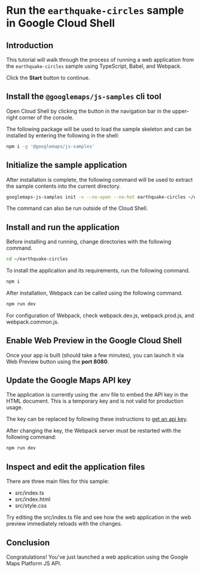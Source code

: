 # Run the `earthquake-circles` sample in Google Cloud Shell

<walkthrough-tutorial-duration duration="10"/>

## Introduction

This tutorial will walk through the process of running a web application from
the `earthquake-circles` sample using TypeScript, Babel, and Webpack.

Click the **Start** button to continue.

## Install the `@googlemaps/js-samples` cli tool

Open Cloud Shell by clicking the
<walkthrough-cloud-shell-icon></walkthrough-cloud-shell-icon> button in the
navigation bar in the upper-right corner of the console.

The following package will be used to load the sample skeleton and can be
installed by entering the following in the shell:

```bash
npm i -g '@googlemaps/js-samples'
```

## Initialize the sample application

After installation is complete, the following command will be used to extract
the sample contents into the current directory.

```bash
googlemaps-js-samples init -v --no-open --no-hot earthquake-circles ~/earthquake-circles
```

The command can also be run outside of the Cloud Shell.

## Install and run the application

Before installing and running, change directories with the following command.

```bash
cd ~/earthquake-circles
```

To install the application and its requirements, run the following command.

```bash
npm i
```

After installation, Webpack can be called using the following command.

```bash
npm run dev
```

For configuration of Webpack, check
<walkthrough-editor-open-file filePath="~/earthquake-circles/webpack.dev.js">webpack.dev.js</walkthrough-editor-open-file>,
<walkthrough-editor-open-file filePath="~/earthquake-circles/webpack.prod.js">webpack.prod.js</walkthrough-editor-open-file>,
and
<walkthrough-editor-open-file filePath="~/earthquake-circles/webpack.common.js">webpack.common.js</walkthrough-editor-open-file>.

## Enable Web Preview in the Google Cloud Shell

Once your app is built (should take a few minutes), you can launch it via
<walkthrough-spotlight-pointer target="cloudshell" spotlightId="devshell-web-preview-button">Web
Preview button</walkthrough-spotlight-pointer> using the **port 8080**.

## Update the Google Maps API key

The application is currently using the
<walkthrough-editor-open-file filePath="~/earthquake-circles/.env">.env</walkthrough-editor-open-file>
file to embed the API key in the HTML document. This is a temporary key and is
not valid for production usage.

The key can be replaced by following these instructions to
[get an api key](https://developers.google.com/maps/documentation/javascript/get-api-key).

After changing the key, the Webpack server must be restarted with the following
command:

```bash
npm run dev
```

## Inspect and edit the application files

There are three main files for this sample:

*   <walkthrough-editor-open-file filePath="~/earthquake-circles/src/index.ts">src/index.ts</walkthrough-editor-open-file>
*   <walkthrough-editor-open-file filePath="~/earthquake-circles/src/index.html">src/index.html</walkthrough-editor-open-file>
*   <walkthrough-editor-open-file filePath="~/earthquake-circles/src/style.css">src/style.css</walkthrough-editor-open-file>

Try editing the <walkthrough-editor-open-file filePath="~/earthquake-circles/src/index.ts">src/index.ts</walkthrough-editor-open-file> file and see how the web application in the web preview immediately reloads with the changes.

## Conclusion

<walkthrough-conclusion-trophy></walkthrough-conclusion-trophy>

Congratulations! You've just launched a web application using the Google Maps
Platform JS API.
